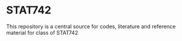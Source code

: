 # STAT742
This repository is a central source for codes, literature and reference material for class of STAT742
